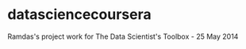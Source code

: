 datasciencecoursera
===================

Ramdas's project work for The Data Scientist's Toolbox - 25 May 2014

